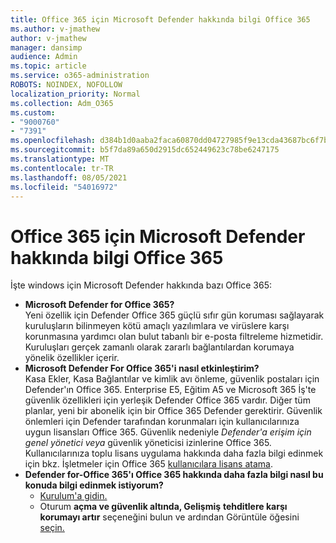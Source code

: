 ```yaml
---
title: Office 365 için Microsoft Defender hakkında bilgi Office 365
ms.author: v-jmathew
author: v-jmathew
manager: dansimp
audience: Admin
ms.topic: article
ms.service: o365-administration
ROBOTS: NOINDEX, NOFOLLOW
localization_priority: Normal
ms.collection: Adm_O365
ms.custom:
- "9000760"
- "7391"
ms.openlocfilehash: d384b1d0aaba2faca60870dd04727985f9e13cda43687bc6f7bc53da90db4b9e
ms.sourcegitcommit: b5f7da89a650d2915dc652449623c78be6247175
ms.translationtype: MT
ms.contentlocale: tr-TR
ms.lasthandoff: 08/05/2021
ms.locfileid: "54016972"
---
```

# <a name="learn-about-microsoft-defender-for-office-365"></a>Office 365 için Microsoft Defender hakkında bilgi Office 365

İşte windows için Microsoft Defender hakkında bazı Office 365:

- **Microsoft Defender for Office 365?**  
    Yeni özellik için Defender Office 365 güçlü sıfır gün koruması sağlayarak kuruluşların bilinmeyen kötü amaçlı yazılımlara ve virüslere karşı korunmasına yardımcı olan bulut tabanlı bir e-posta filtreleme hizmetidir. Kuruluşları gerçek zamanlı olarak zararlı bağlantılardan korumaya yönelik özellikler içerir.
- **Microsoft Defender For Office 365'i nasıl etkinleştirim?**  
    Kasa Ekler, Kasa Bağlantılar ve kimlik avı önleme, güvenlik postaları için Defender'ın Office 365. Enterprise E5, Eğitim A5 ve Microsoft 365 İş'te güvenlik özellikleri için yerleşik Defender Office 365 vardır. Diğer tüm planlar, yeni bir abonelik için bir Office 365 Defender gerektirir. Güvenlik önlemleri için Defender tarafından korunmaları için kullanıcılarınıza uygun lisansları Office 365. Güvenlik nedeniyle *Defender'a erişim* *için genel yönetici veya* güvenlik yöneticisi izinlerine Office 365. Kullanıcılarınıza toplu lisans uygulama hakkında daha fazla bilgi edinmek için bkz. İşletmeler için Office 365 [kullanıcılara lisans atama](https://go.microsoft.com/fwlink/?linkid=2093435).
- **Defender for-Office 365'ı Office 365 hakkında daha fazla bilgi nasıl bu konuda bilgi edinmek istiyorum?**  
  - [Kurulum'a gidin.](https://go.microsoft.com/fwlink/p/?linkid=2075721)  
  - Oturum **açma ve güvenlik altında, Gelişmiş** **tehditlere karşı korumayı artır** seçeneğini bulun ve ardından Görüntüle öğesini [seçin.](https://go.microsoft.com/fwlink/?linkid=2109302)
